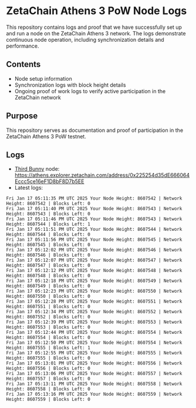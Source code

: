 # ZetaChain Athens 3 PoW Node Logs
This repository contains logs and proof that we have successfully set up and run a node on the ZetaChain Athens 3 network. The logs demonstrate continuous node operation, including synchronization details and performance.

## Contents
- Node setup information
- Synchronization logs with block height details
- Ongoing proof of work logs to verify active participation in the ZetaChain network

## Purpose
This repository serves as documentation and proof of participation in the ZetaChain Athens 3 PoW testnet.

## Logs

- [Third Bunny](https://thirdbunny.xyz/) node: https://athens.explorer.zetachain.com/address/0x225254d35dE666064Eccc5ce16eF1D8bF8D7b5EE
- Latest logs:
```
Fri Jan 17 05:11:35 PM UTC 2025 Your Node Height: 8607542 | Network Height: 8607542 | Blocks Left: 0
Fri Jan 17 05:11:40 PM UTC 2025 Your Node Height: 8607543 | Network Height: 8607543 | Blocks Left: 0
Fri Jan 17 05:11:46 PM UTC 2025 Your Node Height: 8607543 | Network Height: 8607544 | Blocks Left: 1
Fri Jan 17 05:11:51 PM UTC 2025 Your Node Height: 8607544 | Network Height: 8607544 | Blocks Left: 0
Fri Jan 17 05:11:56 PM UTC 2025 Your Node Height: 8607545 | Network Height: 8607545 | Blocks Left: 0
Fri Jan 17 05:12:02 PM UTC 2025 Your Node Height: 8607546 | Network Height: 8607546 | Blocks Left: 0
Fri Jan 17 05:12:07 PM UTC 2025 Your Node Height: 8607547 | Network Height: 8607547 | Blocks Left: 0
Fri Jan 17 05:12:12 PM UTC 2025 Your Node Height: 8607548 | Network Height: 8607548 | Blocks Left: 0
Fri Jan 17 05:12:18 PM UTC 2025 Your Node Height: 8607549 | Network Height: 8607549 | Blocks Left: 0
Fri Jan 17 05:12:23 PM UTC 2025 Your Node Height: 8607550 | Network Height: 8607550 | Blocks Left: 0
Fri Jan 17 05:12:28 PM UTC 2025 Your Node Height: 8607551 | Network Height: 8607551 | Blocks Left: 0
Fri Jan 17 05:12:34 PM UTC 2025 Your Node Height: 8607552 | Network Height: 8607552 | Blocks Left: 0
Fri Jan 17 05:12:39 PM UTC 2025 Your Node Height: 8607553 | Network Height: 8607553 | Blocks Left: 0
Fri Jan 17 05:12:44 PM UTC 2025 Your Node Height: 8607554 | Network Height: 8607554 | Blocks Left: 0
Fri Jan 17 05:12:50 PM UTC 2025 Your Node Height: 8607554 | Network Height: 8607555 | Blocks Left: 1
Fri Jan 17 05:12:55 PM UTC 2025 Your Node Height: 8607555 | Network Height: 8607555 | Blocks Left: 0
Fri Jan 17 05:13:01 PM UTC 2025 Your Node Height: 8607556 | Network Height: 8607556 | Blocks Left: 0
Fri Jan 17 05:13:06 PM UTC 2025 Your Node Height: 8607557 | Network Height: 8607557 | Blocks Left: 0
Fri Jan 17 05:13:11 PM UTC 2025 Your Node Height: 8607558 | Network Height: 8607558 | Blocks Left: 0
Fri Jan 17 05:13:16 PM UTC 2025 Your Node Height: 8607559 | Network Height: 8607559 | Blocks Left: 0
```
